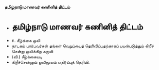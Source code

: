**தமிழ்நாடு மாணவர் கணினித் திட்டம்**
- # தமிழ்நாடு மாணவர் கணினித் திட்டம்
- n. சீழ்க்கை ஒலி
- நாடகம் பார்பவர்கள் தங்கள் வெறுப்பைத் தெரிவிப்பதற்காகப் பயன்படுத்தும் கிறீச் சென்று ஒலிக்கிற கருவி
- (வி.) சீழ்க்கையடி
- கிறீச்சென்னும் ஒலிமூலம் எதிர்ப்புத் தெரிவி.

